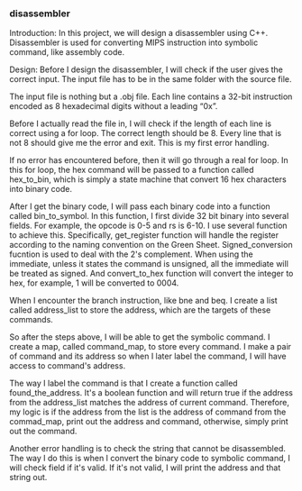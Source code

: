 ### disassembler


Introduction:
In this project, we will design a disassembler using C++. Disassembler is used for converting MIPS instruction into symbolic command, like assembly code. 

Design:
Before I design the disassembler, I will check if the user gives the correct input. The input file has to be in the same folder with the source file.  

The input file is nothing but a .obj file. Each line contains a 32-bit instruction encoded as 8 hexadecimal digits without a leading “0x”. 

Before I actually read the file in, I will check if the length of each line is correct using a for loop. The correct length should be 8. Every line that is not 8 should give me the error and exit. This is my first error handling. 

If no error has encountered before, then it will go through a real for loop. In this for loop, the hex command will be passed to a function called hex_to_bin, which is simply a state machine that convert 16 hex characters into binary code. 

After I get the binary code, I will pass each binary code into a function called bin_to_symbol. In this function, I first divide 32 bit binary into several fields. For example, the opcode is 0-5 and rs is 6-10. I use several function to achieve this. Specifically, get_register function will handle the register according to the naming convention on the Green Sheet. Signed_conversion fucntion is used to deal with the 2's complement. When using the immediate, unless it states the command is unsigned, all the immediate will be treated as signed. And convert_to_hex function will convert the integer to hex, for example, 1 will be converted to 0004. 

When I encounter the branch instruction, like bne and beq. I create a list called address_list to store the address, which are the targets of these commands.

So after the steps above, I will be able to get the symbolic command. I create a map, called command_map, to store every command. I make a pair of command and its address so when I later label the command, I will have access to command's address. 

The way I label the command is that I create a function called found_the_address. It's a boolean function and will return true if the address from the address_list matches the address of current command. Therefore, my logic is if the address from the list is the address of command from the commad_map, print out the address and command, otherwise, simply print out the command. 

Another error handling is to check the string that cannot be disassembled. The way I do this is when I convert the binary code to symbolic command, I will check field if it's valid. If it's not valid, I will print the address and that string out. 


 



